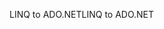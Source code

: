 <span data-ttu-id="d0ad2-101">LINQ to ADO.NET</span><span class="sxs-lookup"><span data-stu-id="d0ad2-101">LINQ to ADO.NET</span></span>